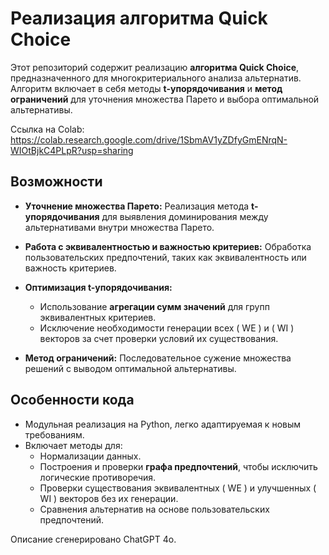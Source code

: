 # Реализация алгоритма Quick Choice

Этот репозиторий содержит реализацию **алгоритма Quick Choice**, предназначенного для многокритериального анализа альтернатив. Алгоритм включает в себя методы **t-упорядочивания** и **метод ограничений** для уточнения множества Парето и выбора оптимальной альтернативы.

Ссылка на Colab: https://colab.research.google.com/drive/1SbmAV1yZDfyGmENrqN-WIOtBjkC4PLpR?usp=sharing

## Возможности

- **Уточнение множества Парето:**
  Реализация метода **t-упорядочивания** для выявления доминирования между альтернативами внутри множества Парето.

- **Работа с эквивалентностью и важностью критериев:**
  Обработка пользовательских предпочтений, таких как эквивалентность или важность критериев.

- **Оптимизация t-упорядочивания:**
  - Использование **агрегации сумм значений** для групп эквивалентных критериев.
  - Исключение необходимости генерации всех \( WE \) и \( WI \) векторов за счет проверки условий их существования.

- **Метод ограничений:**
  Последовательное сужение множества решений с выводом оптимальной альтернативы.

## Особенности кода

- Модульная реализация на Python, легко адаптируемая к новым требованиям.
- Включает методы для:
  - Нормализации данных.
  - Построения и проверки **графа предпочтений**, чтобы исключить логические противоречия.
  - Проверки существования эквивалентных \( WE \) и улучшенных \( WI \) векторов без их генерации.
  - Сравнения альтернатив на основе пользовательских предпочтений.
 

Описание сгенерировано ChatGPT 4o.

